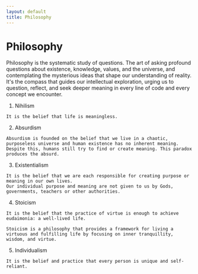 ```yaml
---
layout: default
title: Philosophy
---
```


# Philosophy
Philosophy is the systematic study of questions. The art of asking profound questions about existence, knowledge, values, and the universe, and contemplating the mysterious ideas that shape our understanding of reality. It's the compass that guides our intellectual exploration, urging us to question, reflect, and seek deeper meaning in every line of code and every concept we encounter.

1. Nihilism
```
It is the belief that life is meaningless.
```

2. Absurdism
```
Absurdism is founded on the belief that we live in a chaotic, purposeless universe and human existence has no inherent meaning.
Despite this, humans still try to find or create meaning. This paradox produces the absurd.
```

3. Existentialism
```
It is the belief that we are each responsible for creating purpose or meaning in our own lives.
Our individual purpose and meaning are not given to us by Gods, governments, teachers or other authorities.
```

4. Stoicism
```
It is the belief that the practice of virtue is enough to achieve eudaimonia: a well-lived life.

Stoicism is a philosophy that provides a framework for living a virtuous and fulfilling life by focusing on inner tranquillity, wisdom, and virtue.
```

5. Individualism
```
It is the belief and practice that every person is unique and self-reliant. 
```
